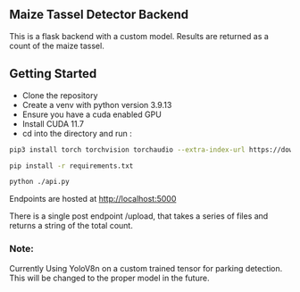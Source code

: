 ## Maize Tassel Detector Backend

This is a flask backend with a custom model. Results are returned as a count of the maize tassel.

## Getting Started

- Clone the repository
- Create a venv with python version 3.9.13
- Ensure you have a cuda enabled GPU
- Install CUDA 11.7
- cd into the directory and run :

```bash
pip3 install torch torchvision torchaudio --extra-index-url https://download.pytorch.org/whl/cu117

pip install -r requirements.txt

python ./api.py
```

Endpoints are hosted at [http://localhost:5000](http://localhost:5000)

There is a single post endpoint /upload, that takes a series of files and returns a string of the total count.

### Note:

Currently Using YoloV8n on a custom trained tensor for parking detection. This will be changed to the proper model in the future.
